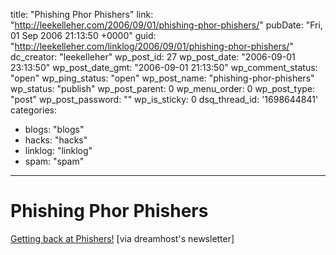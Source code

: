 title: "Phishing Phor Phishers"
link: "http://leekelleher.com/2006/09/01/phishing-phor-phishers/"
pubDate: "Fri, 01 Sep 2006 21:13:50 +0000"
guid: "http://leekelleher.com/linklog/2006/09/01/phishing-phor-phishers/"
dc_creator: "leekelleher"
wp_post_id: 27
wp_post_date: "2006-09-01 23:13:50"
wp_post_date_gmt: "2006-09-01 21:13:50"
wp_comment_status: "open"
wp_ping_status: "open"
wp_post_name: "phishing-phor-phishers"
wp_status: "publish"
wp_post_parent: 0
wp_menu_order: 0
wp_post_type: "post"
wp_post_password: ""
wp_is_sticky: 0
dsq_thread_id: '1698644841'
categories:
  - blogs: "blogs"
  - hacks: "hacks"
  - linklog: "linklog"
  - spam: "spam"

---

# Phishing Phor Phishers

<a href="http://blog.dreamhost.com/2006/08/31/phishing-phor-phishers" >Getting back at Phishers!</a> [via dreamhost's newsletter]